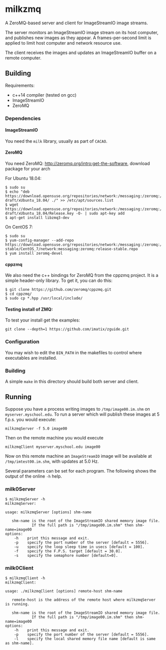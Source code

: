 # milkzmq

A ZeroMQ-based server and client for ImageStreamIO image streams.

The server monitors an ImageStreamIO image stream on its host computer, and publishes new images as they appear.  A frames-per-second limit is applied to limit host computer and network resource use.

The client receives the images and updates an ImageStreamIO buffer on a remote computer.

## Building

Requirements:
 - c++14 compiler (tested on gcc)
 - ImageStreamIO
 - ZeroMQ

### Dependencies

#### ImageStreamIO

You need the `milk` library, usually as part of `CACAO`.


#### ZeroMQ

You need ZeroMQ: http://zeromq.org/intro:get-the-software, download package for your arch

For Ubuntu 18.04:
```
$ sudo su
$ echo "deb https://download.opensuse.org/repositories/network:/messaging:/zeromq:/release-draft/xUbuntu_18.04/ ./" >> /etc/apt/sources.list
$ wget https://download.opensuse.org/repositories/network:/messaging:/zeromq:/release-draft/xUbuntu_18.04/Release.key -O- | sudo apt-key add
$ apt-get install libzmq3-dev
```

On CentOS 7:
```
$ sudo su
$ yum-config-manager --add-repo https://download.opensuse.org/repositories/network:/messaging:/zeromq:/release-stable/CentOS_7/network:messaging:zeromq:release-stable.repo
$ yum install zeromq-devel
```

#### cppzmq
We also need the c++ bindings for ZeroMQ from the cppzmq project.  It is a simple header-only library.  To get it, you can do this:
```
$ git clone https://github.com/zeromq/cppzmq.git
$ cd cppzmq/
$ sudo cp *.hpp /usr/local/include/
```

#### Testing install of ZMQ:

To test your install get the examples:

```
git clone --depth=1 https://github.com/imatix/zguide.git
```

### Configuration

You may wish to edit the `BIN_PATH` in the makefiles to control where executables are installed.

### Building
A simple `make` in this directory should build both server and client.

## Running

Suppose you have a process writing images to `/tmp/image00.im.shm` on `myserver.myschool.edu`.  To run a server which will publish these images at 5 f.p.s. you would execute:
```
milkzmqServer -f 5.0 image00
```

Then on the remote machine you would execute
```
milkzmqClient myserver.myschool.edu image00
```
Now on this remote machine an `ImageStreamIO` image will be available at `/tmp/imtest00.im.shm`, with updates at 5.0 Hz.

Several parameters can be set for each program.  The following shows the output of the online `-h` help.

### milk0Server

```
$ milkzmqServer -h
milkzmqServer:

usage: milkzmqServer [options] shm-name

   shm-name is the root of the ImageStreamIO shared memory image file.
            If the full path is "/tmp/image00.im.shm" then shm-name=image00
options:
    -h    print this message and exit.
    -p    specify the port number of the server [default = 5556].
    -u    specify the loop sleep time in usecs [default = 100].
    -f    specify the F.P.S. target [default = 30.0].
    -s    specify the semaphore number [default=0].
```

### milk0Client
```
$ milkzmqClient -h
milkzmqClient:

usage: ./milkzmqClient [options] remote-host shm-name

   remote-host is the address of the remote host where milkzmqServer is running.

   shm-name is the root of the ImageStreamIO shared memory image file.
            If the full path is "/tmp/image00.im.shm" then shm-name=image00
options:
    -h    print this message and exit.
    -p    specify the port number of the server [default = 5556].
    -l    specify the local shared memory file name [default is same as shm-name].
```
